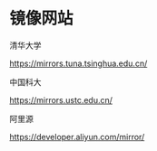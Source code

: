 # 镜像网站



清华大学

https://mirrors.tuna.tsinghua.edu.cn/

中国科大

https://mirrors.ustc.edu.cn/

阿里源

https://developer.aliyun.com/mirror/